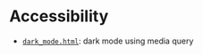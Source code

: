 # Accessibility

<p id="terms"></p>

-   [`dark_mode.html`](./dark_mode.html): dark mode using media query
